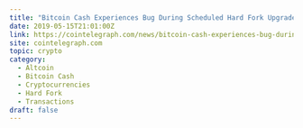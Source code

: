 ```yaml
---
title: "Bitcoin Cash Experiences Bug During Scheduled Hard Fork Upgrade"
date: 2019-05-15T21:01:00Z
link: https://cointelegraph.com/news/bitcoin-cash-experiences-bug-during-scheduled-hard-fork-upgrade?utm_medium=RSS&utm_source=hune
site: cointelegraph.com
topic: crypto
category:
  - Altcoin
  - Bitcoin Cash
  - Cryptocurrencies
  - Hard Fork
  - Transactions
draft: false
---
```

